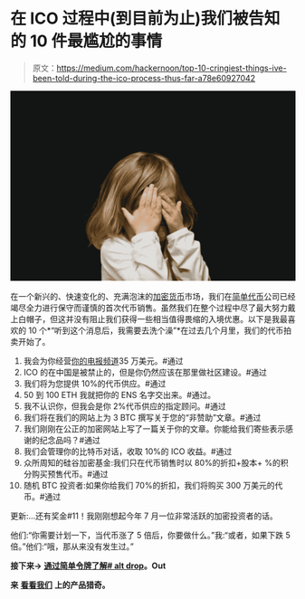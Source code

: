 # 在 ICO 过程中(到目前为止)我们被告知的 10 件最尴尬的事情

> 原文：<https://medium.com/hackernoon/top-10-cringiest-things-ive-been-told-during-the-ico-process-thus-far-a78e60927042>

![](img/f45fa49f9a1f9050c64db9819ee5f76c.png)

在一个新兴的、快速变化的、充满泡沫的[加密货币](https://hackernoon.com/tagged/cryptocurrency)市场，我们在[简单代币](https://simpletoken.org)公司已经竭尽全力进行保守而谨慎的首次代币销售。虽然我们在整个过程中尽了最大努力戴上白帽子，但这并没有阻止我们获得一些相当值得畏缩的入境优惠。以下是我最喜欢的 10 个*“听到这个消息后，我需要去洗个澡”*在过去几个月里，我们的代币拍卖开始了。

1.  我会为你经营[你的电报频道](https://t.me/simpletoken)35 万美元。#通过
2.  ICO 的在中国是被禁止的，但是你仍然应该在那里做社区建设。#通过
3.  我们将为您提供 10%的代币供应。#通过
4.  50 到 100 ETH 我就把你的 ENS 名字交出来。#通过。
5.  我不认识你，但我会是你 2%代币供应的指定顾问。#通过
6.  我们将在我们的网站上为 3 BTC 撰写关于您的“非赞助”文章。#通过
7.  我们刚刚在公正的加密网站上写了一篇关于你的文章。你能给我们寄些表示感谢的纪念品吗？#通过
8.  我们会管理你的比特币对话，收取 10%的 ICO 收益。#通过
9.  众所周知的硅谷加密基金:我们只在代币销售时以 80%的折扣+股本+ %的积分购买预售代币。#通过
10.  随机 BTC 投资者:如果你给我们 70%的折扣，我们将购买 300 万美元的代币。#通过

更新:…还有奖金#11！我刚刚想起今年 7 月一位非常活跃的加密投资者的话。

他们:“你需要计划一下，当代币涨了 5 倍后，你要做什么。”我:“或者，如果下跌 5 倍。”他们:“哦，那从来没有发生过。”

**接下来→** [**通过简单令牌了解# alt drop**](/@betashop/altdrop-2fa6f148bb8b)**。Out**

**来** [**看看我们**](https://www.producthunt.com/posts/simple-token) **上的产品猎奇。**
